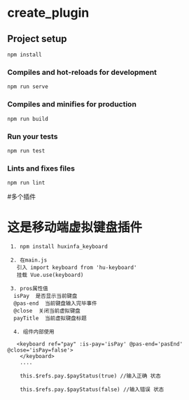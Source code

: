# create_plugin

## Project setup
```
npm install
```

### Compiles and hot-reloads for development
```
npm run serve
```

### Compiles and minifies for production
```
npm run build
```

### Run your tests
```
npm run test
```

### Lints and fixes files
```
npm run lint
```

#多个插件 
# 这是移动端虚拟键盘插件
```
 1. npm install huxinfa_keyboard
```  

```
 2. 在main.js 
   引入 import keyboard from 'hu-keyboard'
   挂载 Vue.use(keyboard)
```  
```
 3. pros属性值
  isPay  是否显示当前键盘
  @pas-end  当前键盘输入完毕事件
  @close  关闭当前虚拟键盘
  payTitle  当前虚拟键盘标题 	
``` 

```
  4. 组件内部使用
  
   <keyboard ref="pay" :is-pay='isPay' @pas-end='pasEnd' @close='isPay=false'>
    </keyboard>
	....
	
	this.$refs.pay.$payStatus(true) //输入正确 状态
	
	this.$refs.pay.$payStatus(false) //输入错误 状态
	
```	